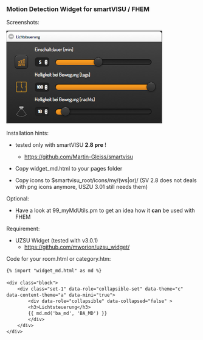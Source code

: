 ### Motion Detection Widget for smartVISU / FHEM

Screenshots:

![](screenshots/motionDetection.png)


Installation hints:

- tested only with smartVISU **2.8 pre** !
  - https://github.com/Martin-Gleiss/smartvisu

- Copy widget_md.html to your pages folder

- Copy icons to $smartvisu_root/icons/my/(ws|or)/ (SV 2.8 does not deals with png icons anymore, USZU 3.01 still needs them)


Optional:

- Have a look at 99_myMdUtils.pm to get an idea how it **can** be used with FHEM


Requirement:

- UZSU Widget (tested with v3.0.1)
  - https://github.com/mworion/uzsu_widget/


Code for your room.html or category.htm:

```
{% import "widget_md.html" as md %}

<div class="block">
	<div class="set-1" data-role="collapsible-set" data-theme="c" data-content-theme="a" data-mini="true">
		<div data-role="collapsible" data-collapsed="false" >
		<h3>Lichtsteuerung</h3>
		{{ md.md('ba_md', 'BA_MD') }}
		</div>
	</div>
</div>

```

